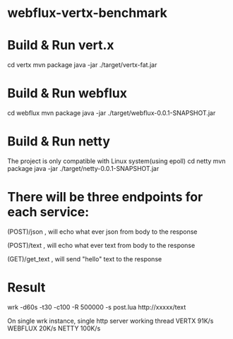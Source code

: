 # webflux-vertx-benchmark
# Build & Run vert.x
cd vertx
mvn package
java -jar ./target/vertx-fat.jar

# Build & Run webflux
cd webflux
mvn package
java -jar ./target/webflux-0.0.1-SNAPSHOT.jar

# Build & Run netty
The project is only compatible with Linux system(using epoll)
cd netty
mvn package
java -jar ./target/netty-0.0.1-SNAPSHOT.jar


# There will be three endpoints for each service:
(POST)/json    , will echo what ever json from body to the response

(POST)/text    , will echo what ever text from body to the response

(GET)/get_text , will send "hello" text to the response


# Result
wrk -d60s -t30 -c100 -R 500000 -s post.lua http://xxxxx/text

On single wrk instance, single http server working thread
VERTX   91K/s 
WEBFLUX 20K/s
NETTY   100K/s
